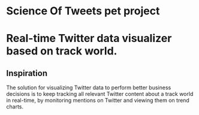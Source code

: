 # Science Of Tweets pet project
# Real-time Twitter data visualizer based on track world. 
## Inspiration
The solution for visualizing Twitter data to perform better business decisions is to keep tracking all relevant Twitter content about a track world in real-time, by monitoring mentions on Twitter and viewing them on trend charts.
